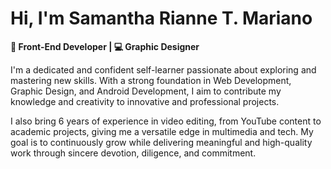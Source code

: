 # Hi, I'm Samantha Rianne T. Mariano

**🎨 Front-End Developer | 💻 Graphic Designer**

I'm a dedicated and confident self-learner passionate about exploring and mastering new skills. With a strong foundation in Web Development, Graphic Design, and Android Development, I aim to contribute my knowledge and creativity to innovative and professional projects.

I also bring 6 years of experience in video editing, from YouTube content to academic projects, giving me a versatile edge in multimedia and tech. My goal is to continuously grow while delivering meaningful and high-quality work through sincere devotion, diligence, and commitment.

